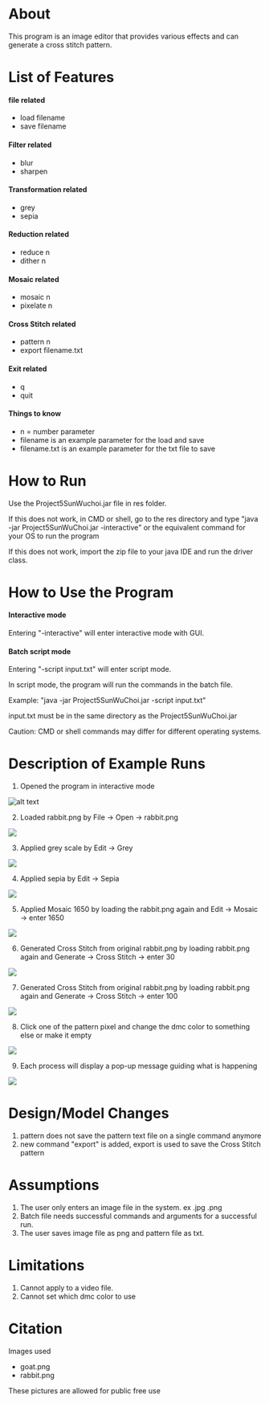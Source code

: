 # About

This program is an image editor that provides various effects and can generate a cross stitch pattern.

# List of Features

#### file related
- load filename
- save filename

#### Filter related
- blur
- sharpen

#### Transformation related
- grey
- sepia
        
#### Reduction related
- reduce n
- dither n

#### Mosaic related
- mosaic n
- pixelate n

#### Cross Stitch related
- pattern n
- export filename.txt

#### Exit related
- q
- quit

#### Things to know
- n = number parameter
- filename is an example parameter for the load and save
- filename.txt is an example parameter for the txt file to save
        
# How to Run

Use the Project5SunWuchoi.jar file in res folder.

If this does not work, in CMD or shell, go to the res directory
and type  "java -jar Project5SunWuChoi.jar -interactive" or the equivalent command for your OS to run the program

If this does not work, import the zip file to your java IDE and run the driver class.
    
# How to Use the Program

#### Interactive mode

Entering "-interactive" will enter interactive mode with GUI.
            
#### Batch script mode

Entering "-script input.txt" will enter script mode.

In script mode, the program will run the commands in the batch file.

Example: "java -jar Project5SunWuChoi.jar -script input.txt"

input.txt must be in the same directory as the Project5SunWuChoi.jar

Caution: CMD or shell commands may differ for different operating systems.
       

# Description of Example Runs

1. Opened the program in interactive mode

![alt text](Res/Screenshots/1_Nothing_loaded.png)

2. Loaded rabbit.png by File -> Open -> rabbit.png

![](Res/Screenshots/2_Original_Image.png)

3. Applied grey scale by Edit -> Grey

![](Res/Screenshots/3_Grey_applied.png)

4. Applied sepia by Edit -> Sepia

![](Res/Screenshots/4_Sepia_applied.png)

5. Applied Mosaic 1650 by loading the rabbit.png again and Edit -> Mosaic -> enter 1650

![](Res/Screenshots/5_Mosaic_1650_applied.png)

6. Generated Cross Stitch from original rabbit.png by loading rabbit.png again and Generate -> Cross Stitch -> enter 30

![](Res/Screenshots/6-1_Cross_Stitch_30.png)

7. Generated Cross Stitch from original rabbit.png by loading rabbit.png again and Generate -> Cross Stitch -> enter 100

![](Res/Screenshots/6-2_Cross_Stitch_100.png)

8. Click one of the pattern pixel and change the dmc color to something else or make it empty

![](Res/Screenshots/7_Dmc_Swap_Window.png)

9. Each process will display a pop-up message guiding what is happening

![](Res/Screenshots/8_User_Friendly_Window.png)


# Design/Model Changes
    
1. pattern does not save the pattern text file on a single command anymore
2. new command "export" is added, export is used to save the Cross Stitch pattern
 
# Assumptions

1. The user only enters an image file in the system. ex .jpg .png
2. Batch file needs successful commands and arguments for a successful run.
3. The user saves image file as png and pattern file as txt.
   
# Limitations
        
1. Cannot apply to a video file.
2. Cannot set which dmc color to use
        
# Citation

Images used
- goat.png
- rabbit.png

These pictures are allowed for public free use


    
